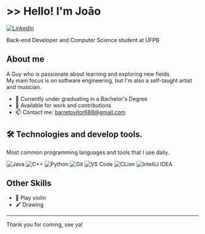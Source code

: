 # >> Hello! I'm João

[![LinkedIn](https://img.shields.io/badge/LinkedIn-000?style=for-the-badge&logo=linkedin&logoColor=0E76A8)](https://www.linkedin.com/in/seu-linkedin)

Back-end Developer and Computer Science student at UFPB

## About me

A Guy who is passionate about learning and exploring new fields <br>
My main focus is on software engineering, but I'm also a self-taught artist and musician.


- 📖 Currently under graduating in a Bachelor's Degree
- 👯 Available for work and contributions
- 📫 Contact me: barretovitor688@gmail.com

## 🛠 Technologies and develop tools.

Most common programming languages and tools that I use daily.

![Java](https://img.shields.io/badge/Java-007396?style=for-the-badge&logo=java&logoColor=white)
![C++](https://img.shields.io/badge/C++-00599C?style=for-the-badge&logo=c%2B%2B&logoColor=white)
![Python](https://img.shields.io/badge/Python-000?style=for-the-badge&logo=python&logoColor=3776AB)
![Git](https://img.shields.io/badge/Git-000?style=for-the-badge&logo=git&logoColor=F05032)
![VS Code](https://img.shields.io/badge/VS%20Code-000?style=for-the-badge&logo=visual-studio-code&logoColor=007ACC)
![CLion](https://img.shields.io/badge/CLion-000000?style=for-the-badge&logo=clion&logoColor=white)
![IntelliJ IDEA](https://img.shields.io/badge/IntelliJ%20IDEA-000000?style=for-the-badge&logo=intellij-idea&logoColor=white)

## Other Skills
- 🎻 Play violin
- 🖌️ Drawing 

---

Thank you for coming, see ya!
